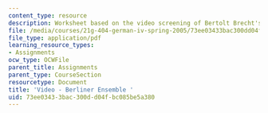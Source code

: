 ```yaml
---
content_type: resource
description: Worksheet based on the video screening of Bertolt Brecht's "Life of Galileo".
file: /media/courses/21g-404-german-iv-spring-2005/73ee03433bac300dd04fbc085be5a380_MIT21G_404S05_videoberline.pdf
file_type: application/pdf
learning_resource_types:
- Assignments
ocw_type: OCWFile
parent_title: Assignments
parent_type: CourseSection
resourcetype: Document
title: 'Video - Berliner Ensemble '
uid: 73ee0343-3bac-300d-d04f-bc085be5a380
---
```

